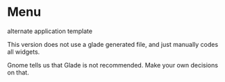 # Menu

alternate application template

This version does not use a glade generated file, and just manually codes all widgets.

Gnome tells us that Glade is not recommended. Make your own decisions on that. 